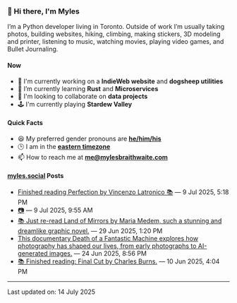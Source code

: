### 👋 Hi there, I'm Myles

I’m a Python developer living in Toronto. Outside of work I’m usually taking photos, building websites, hiking, climbing, making stickers, 3D modeling and printer, listening to music, watching movies, playing video games, and Bullet Journaling.

#### Now

-   🔭 I'm currently working on a **IndieWeb website** and **dogsheep utilities**
-   🌱 I’m currently learning **Rust** and **Microservices**
-   👯 I'm looking to collaborate on **data projects**
-   🕹️ I'm currently playing **Stardew Valley**

#### Quick Facts

-   😆 My preferred gender pronouns are **[he/him/his](https://www.mypronouns.org/he-him)**
-   🕒 I am in the **[eastern timezone](https://time.is/Toronto)**
-   📫 How to reach me at **[me@mylesbraithwaite.com](mailto:me@mylesbraithwaite.com)**

<!--
-   🤔 I’m looking for help with ...
-   💬 Ask me about ...
-   ⚡ Fun fact: ...
-->

#### [myles.social](https://myles.social/) Posts
<!-- START: MICROBLOG_POSTS -->
-   [Finished reading Perfection by Vincenzo Latronico 📚](https://myles.social/2025/07/09/finished-reading-perfection-by-vincenzo.html) — 9 Jul 2025, 5:18 PM
-   [📷](https://myles.social/2025/07/09/095514.html) — 9 Jul 2025, 9:55 AM
-   [📚 Just re-read Land of Mirrors by Maria Medem, such a stunning and dreamlike graphic novel.](https://myles.social/2025/06/29/just-reread-land-of-mirrors.html) — 29 Jun 2025, 1:20 PM
-   [This documentary Death of a Fantastic Machine explores how photography has shaped our lives, from early photographs to AI-generated images.](https://myles.social/2025/06/24/death-of-a-fantastic-machine.html) — 24 Jun 2025, 8:56 PM
-   [📚 Finished reading: Final Cut by Charles Burns.](https://myles.social/2025/06/10/finished-reading-final-cut-by.html) — 10 Jun 2025, 4:04 PM
<!-- END: MICROBLOG_POSTS -->

---

<!-- START: LAST_UPDATED_AT -->
Last updated on: 14 July 2025
<!-- END: LAST_UPDATED_AT -->
